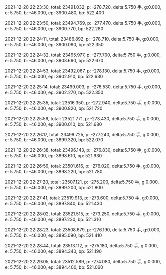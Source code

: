 2021-12-20 22:23:30, total: 23491.032, p: -278.720, delta:5.750 手, g:0.000, e: 5.750, b: -46.000, ep: 3900.480, bp: 522.400

2021-12-20 22:23:50, total: 23494.769, p: -277.470, delta:5.750 手, g:0.000, e: 5.750, b: -46.000, ep: 3900.770, bp: 522.280

2021-12-20 22:24:11, total: 23486.892, p: -278.710, delta:5.750 手, g:0.000, e: 5.750, b: -46.000, ep: 3900.090, bp: 522.350

2021-12-20 22:24:32, total: 23495.977, p: -277.700, delta:5.750 手, g:0.000, e: 5.750, b: -46.000, ep: 3903.660, bp: 522.670

2021-12-20 22:24:53, total: 23492.067, p: -278.130, delta:5.750 手, g:0.000, e: 5.750, b: -46.000, ep: 3902.910, bp: 522.630

2021-12-20 22:25:14, total: 23499.003, p: -276.530, delta:5.750 手, g:0.000, e: 5.750, b: -46.000, ep: 3902.270, bp: 522.350

2021-12-20 22:25:35, total: 23516.350, p: -272.940, delta:5.750 手, g:0.000, e: 5.750, b: -46.000, ep: 3900.820, bp: 521.720

2021-12-20 22:25:56, total: 23521.771, p: -273.430, delta:5.750 手, g:0.000, e: 5.750, b: -46.000, ep: 3900.010, bp: 521.680

2021-12-20 22:26:17, total: 23499.725, p: -277.240, delta:5.750 手, g:0.000, e: 5.750, b: -46.000, ep: 3899.320, bp: 522.070

2021-12-20 22:26:38, total: 23496.143, p: -276.830, delta:5.750 手, g:0.000, e: 5.750, b: -46.000, ep: 3898.610, bp: 521.930

2021-12-20 22:26:59, total: 23501.616, p: -276.020, delta:5.750 手, g:0.000, e: 5.750, b: -46.000, ep: 3898.220, bp: 521.780

2021-12-20 22:27:20, total: 23507.121, p: -275.200, delta:5.750 手, g:0.000, e: 5.750, b: -46.000, ep: 3899.200, bp: 521.800

2021-12-20 22:27:41, total: 23519.913, p: -273.600, delta:5.750 手, g:0.000, e: 5.750, b: -46.000, ep: 3897.840, bp: 521.430

2021-12-20 22:28:02, total: 23521.515, p: -273.250, delta:5.750 手, g:0.000, e: 5.750, b: -46.000, ep: 3897.230, bp: 521.310

2021-12-20 22:28:23, total: 23508.679, p: -276.190, delta:5.750 手, g:0.000, e: 5.750, b: -46.000, ep: 3895.090, bp: 521.410

2021-12-20 22:28:44, total: 23513.112, p: -275.180, delta:5.750 手, g:0.000, e: 5.750, b: -46.000, ep: 3894.340, bp: 521.190

2021-12-20 22:29:05, total: 23512.589, p: -274.080, delta:5.750 手, g:0.000, e: 5.750, b: -46.000, ep: 3894.400, bp: 521.060